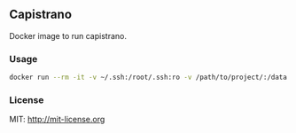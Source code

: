 ## Capistrano

Docker image to run capistrano.

### Usage

```bash
docker run --rm -it -v ~/.ssh:/root/.ssh:ro -v /path/to/project/:/data rafache/capistrano cap --version
```

### License

MIT: http://mit-license.org
